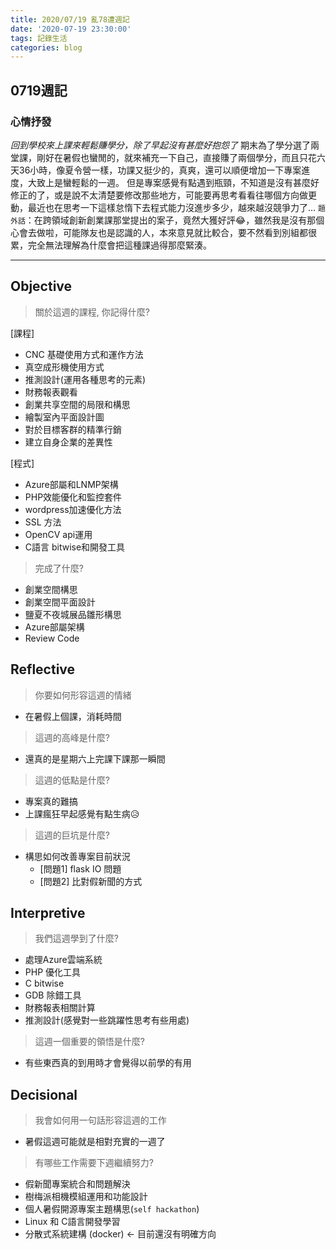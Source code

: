 ```yaml
---
title: 2020/07/19 亂78遭週記
date: '2020-07-19 23:30:00'
tags: 記錄生活
categories: blog
---
```

## **0719週記**

### 心情抒發
*回到學校來上課來輕鬆賺學分，除了早起沒有甚麼好抱怨了*
期末為了學分選了兩堂課，剛好在暑假也蠻閒的，就來補充一下自己，直接賺了兩個學分，而且只花六天36小時，像夏令營一樣，功課又挺少的，真爽，還可以順便增加一下專案進度，大致上是蠻輕鬆的一週。
但是專案感覺有點遇到瓶頸，不知道是沒有甚麼好修正的了，或是說不太清楚要修改那些地方，可能要再思考看看往哪個方向做更動，最近也在思考一下這樣怠惰下去程式能力沒進步多少，越來越沒競爭力了...
`題外話`：在跨領域創新創業課那堂提出的案子，竟然大獲好評😂，雖然我是沒有那個心會去做啦，可能隊友也是認識的人，本來意見就比較合，要不然看到別組都很累，完全無法理解為什麼會把這種課過得那麼緊湊。

---
<!-- more -->
## **Objective**

> 關於這週的課程, 你記得什麼?

[課程]
- CNC 基礎使用方式和運作方法
- 真空成形機使用方式
- 推測設計(運用各種思考的元素)
- 財務報表觀看
- 創業共享空間的局限和構思
- 繪製室內平面設計圖
- 對於目標客群的精準行銷
- 建立自身企業的差異性

[程式]
- Azure部屬和LNMP架構
- PHP效能優化和監控套件
- wordpress加速優化方法
- SSL 方法
- OpenCV api運用
- C語言 bitwise和開發工具

> 完成了什麼?

- 創業空間構思
- 創業空間平面設計
- 鹽夏不夜城展品雛形構思
- Azure部屬架構
- Review Code


## **Reflective**

> 你要如何形容這週的情緒

* 在暑假上個課，消耗時間

> 這週的高峰是什麼?

* 還真的是星期六上完課下課那一瞬間

> 這週的低點是什麼?

* 專案真的難搞
* 上課瘋狂早起感覺有點生病😥

> 這週的巨坑是什麼?

* 構思如何改善專案目前狀況
    - [問題1] flask IO 問題
    - [問題2] 比對假新聞的方式

## **Interpretive**

> 我們這週學到了什麼?

- 處理Azure雲端系統
- PHP 優化工具
- C bitwise
- GDB 除錯工具
- 財務報表相關計算
- 推測設計(感覺對一些跳躍性思考有些用處)

> 這週一個重要的領悟是什麼?

* 有些東西真的到用時才會覺得以前學的有用

## **Decisional**

> 我會如何用一句話形容這週的工作

* 暑假這週可能就是相對充實的一週了

> 有哪些工作需要下週繼續努力?

- 假新聞專案統合和問題解決
- 樹梅派相機模組運用和功能設計
- 個人暑假開源專案主題構思(`self hackathon`)
- Linux 和 C語言開發學習
- 分散式系統建構 (docker) <- 目前還沒有明確方向


